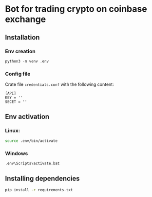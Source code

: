 # Bot for trading crypto on coinbase exchange


## Installation

### Env creation

```python
python3 -m venv .env
```

### Config file

Crate file `credentials.conf` with the following content:
```
[API]
KEY = ''
SECET = ''
```
## Env activation

### Linux:

```bash
source .env/bin/activate
```
### Windows
```ps
.env\Scripts\activate.bat
```

## Installing dependencies
```bash
pip install -r requirements.txt
```
